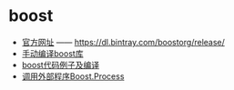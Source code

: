 # boost

- [官方网址](https://dl.bintray.com/boostorg/release/) —— <https://dl.bintray.com/boostorg/release/>
- [手动编译boost库](boost.compile.md)
- [boost代码例子及编译](boost.eg.md)
- [调用外部程序Boost.Process](boost.process.md)
